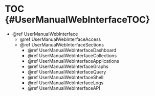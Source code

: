 TOC {#UserManualWebInterfaceTOC}
================================

- @ref UserManualWebInterface
  - @ref UserManualWebInterfaceAccess
  - @ref UserManualWebInterfaceSections
    - @ref UserManualWebInterfaceDashboard
    - @ref UserManualWebInterfaceCollections
    - @ref UserManualWebInterfaceApplications
    - @ref UserManualWebInterfaceGraphs
    - @ref UserManualWebInterfaceQuery
    - @ref UserManualWebInterfaceShell
    - @ref UserManualWebInterfaceLogs
    - @ref UserManualWebInterfaceAPI
